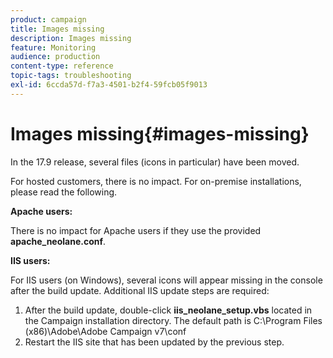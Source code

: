 ```yaml
---
product: campaign
title: Images missing
description: Images missing
feature: Monitoring
audience: production
content-type: reference
topic-tags: troubleshooting
exl-id: 6ccda57d-f7a3-4501-b2f4-59fcb05f9013
---
```

# Images missing{#images-missing}



In the 17.9 release, several files (icons in particular) have been moved.

For hosted customers, there is no impact. For on-premise installations, please read the following.

**Apache users:**

There is no impact for Apache users if they use the provided **apache_neolane.conf**.

**IIS users:**

For IIS users (on Windows), several icons will appear missing in the console after the build update. Additional IIS update steps are required:

1. After the build update, double-click **iis_neolane_setup.vbs** located in the Campaign installation directory. The default path is C:\Program Files (x86)\Adobe\Adobe Campaign v7\conf
1. Restart the IIS site that has been updated by the previous step.
